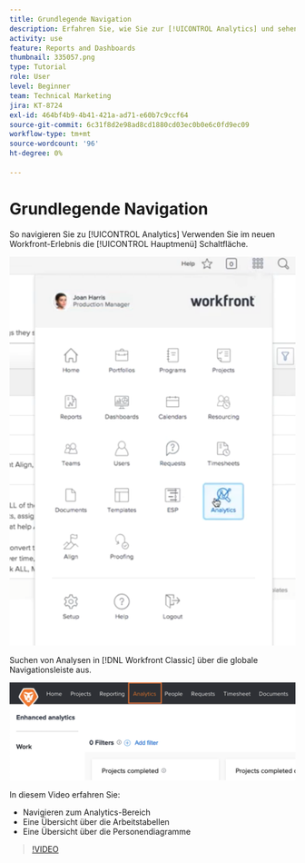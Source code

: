 ```yaml
---
title: Grundlegende Navigation
description: Erfahren Sie, wie Sie zur [!UICONTROL Analytics] und sehen Sie sich einen Überblick über die Arbeitsdiagramme und Personendiagramme in Workfront an.
activity: use
feature: Reports and Dashboards
thumbnail: 335057.png
type: Tutorial
role: User
level: Beginner
team: Technical Marketing
jira: KT-8724
exl-id: 464bf4b9-4b41-421a-ad71-e60b7c9ccf64
source-git-commit: 6c31f8d2e98ad8cd1880cd03ec0b0e6c0fd9ec09
workflow-type: tm+mt
source-wordcount: '96'
ht-degree: 0%

---
```


# Grundlegende Navigation

So navigieren Sie zu [!UICONTROL Analytics] Verwenden Sie im neuen Workfront-Erlebnis die [!UICONTROL Hauptmenü] Schaltfläche.

![Ein Bild, das die [!UICONTROL Analytics] Funktion in der Workfront [!UICONTROL Hauptmenü]](assets/Navigate-NWE.png)

Suchen von Analysen in [!DNL Workfront Classic] über die globale Navigationsleiste aus.

![Ein Bild, das die [!UICONTROL Analytics] in der [!DNL Workfront Classic]](assets/Navigate-Classic.png)

In diesem Video erfahren Sie:

* Navigieren zum Analytics-Bereich
* Eine Übersicht über die Arbeitstabellen
* Eine Übersicht über die Personendiagramme

>[!VIDEO](https://video.tv.adobe.com/v/335057/?quality=12&learn=on)
